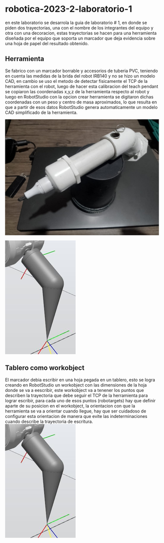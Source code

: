 # robotica-2023-2-laboratorio-1
en este laboratorio se desarrola la guia de laboratorio # 1, en donde se piden dos trayectorias, una con el nombre de los integrantes del equipo y otra con una decoracion, estas trayectorias se hacen para una herramienta diseñada por el equipo que soporta un marcador que deja evidencia sobre una hoja de papel del resultado obtenido. 
## Herramienta
Se fabrico con un marcador borrable y accesorios de tuberia PVC, teniendo en cuenta las medidas de la brida del robot IRB140 y no se hizo un modelo CAD, en cambio se uso el metodo de detectar fisicamente el TCP de la herramienta con el robot, luego de hacer esta calibracion del teach pendant se copiaron las coordenadas x,y,z de la herramienta respecto al robot y luego en RobotStudio con la opcion crear herramienta se digitaron dichas coordenadas con un peso y centro de masa aproximados, lo que resulta en que a partir de esos datos RobotStudio genera automaticamente un modelo CAD simplificado de la herramienta.

![Screenshot of a comment on a GitHub issue showing an image, added in the Markdown, of an Octocat smiling and raising a tentacle.](herramienta.jpeg)

![Screenshot of a comment on a GitHub issue showing an image, added in the Markdown, of an Octocat smiling and raising a tentacle.](cadherramienta.JPG)

## Tablero como workobject
El marcador debia escribir en una hoja pegada en un tablero, esto se logra creando en RobotStudio un workobject con las dimensiones de la hoja donde se va a eescribir, este workobject va a tenener los puntos que describen la trayectoria que debe seguir el TCP de la herramienta para lograr escribir, para cada uno de esos puntos (robotargets) hay que definir aparte de su posicion en el workobject, la orientacion con que la herramienta se va a orientar cuando llegue, hay que ser cuidadoso de configurar esta orientacion de manera que evite las indeterminaciones cuando describe la trayectoria de escritura. 
![Screenshot of a comment on a GitHub issue showing an image, added in the Markdown, of an Octocat smiling and raising a tentacle.](cadherramienta.JPG)
